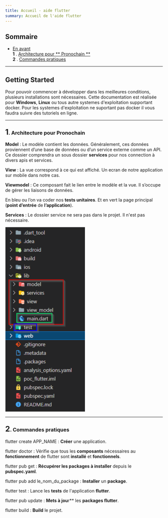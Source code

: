 ```yaml
---
title: Accueil - aide flutter
summary: Accueil de l'aide flutter
---
```


## Sommaire


- [En avant](#getting-started)<br>
  **1** . [Architecture pour ** Pronochain ** ](#first)<br>
  **2** . [Commandes pratiques ](#second)<br>

***

## Getting Started

Pour pouvoir commencer à développer dans les meilleures conditions, plusieurs installations sont nécessaires. Cette documentation est réalisée pour **Windows**,  **Linux** ou tous autre systemes d'exploitation supportant docker. Pour les systemes d'exploitation ne suportant pas docker il vous faudra suivre des tutoriels en ligne.

***

### <a id="first"></a><a style="font-size: 24px;">**1**</a>. **Architecture** pour **Pronochain**

**Model** :
Le modèle contient les données. Généralement, ces données proviennent d’une base de données ou d’un service externe comme un API.
Ce dossier comprendra un sous dossier **services** pour nos connection à divers apis et services.


**View** : 
La vue correspond à ce qui est affiché. Un ecran de notre application sur mobile dans notre cas.


**Viewmodel** :
Ce composant fait le lien entre le modèle et la vue. Il s’occupe de gérer les liaisons de données.


En bleu ou l’on va coder nos **tests unitaires**.
Et en vert la page principal (**point d’entrée** de **l’application**).

**Services** : 
Le dossier service ne sera pas dans le projet. Il n'est pas nécessaire.



![Variable path](../pictures/application_mobile/archi.png)



***

### <a id="second"></a><a style="font-size: 24px;">**2**</a>. Commandes pratiques

flutter create APP_NAME : **Créer** une application.

flutter doctor : Vérifie que tous les **composants** nécessaires au **fonctionnement** de flutter sont **installé** et **fonctionnels**.

flutter pub get : **Récupérer les packages à installer** depuis le **pubspec.yaml**.

flutter pub add le_nom_du_package : **Installer** un **package**.

flutter test : Lance les **tests** de l'application **flutter**.

flutter pub update : **Mets à jou**r** les **packages flutter**.

flutter build : **Build** le projet.

